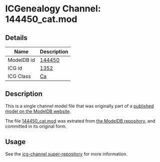 # ICGenealogy Channel: 144450\_cat.mod

## Details

Name | Description
---- | -----------
ModelDB id | [144450](http://senselab.med.yale.edu/ModelDB/ShowModel.cshtml?model=144450)
ICG id | [1352](http://icg.neurotheory.ox.ac.uk/channels/3/1352)
ICG Class | [Ca](http://icg.neurotheory.ox.ac.uk/channels/3)

## Description

This is a single channel model file that was originally part of a [published model on the ModelDB website](http://senselab.med.yale.edu/mModelDB/ShowModel.cshtml?model=144450).

The file [144450\_cat.mod](144450_cat.mod) was extrated from [the ModelDB repository](http://senselab.med.yale.edu/ModelDB/ShowModel.cshtml?model=144450), and committed in its original form.

## Usage

See the [icg-channel super-repository](https://github.com/icgenealogy/icg-channels) for more information.
